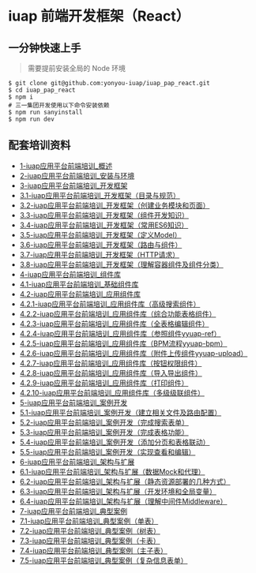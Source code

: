 
# iuap 前端开发框架（React）

## 一分钟快速上手

> 需要提前安装全局的 Node 环境

```
$ git clone git@github.com:yonyou-iuap/iuap_pap_react.git
$ cd iuap_pap_react
$ npm i     
# 三一集团开发使用以下命令安装依赖
$ npm run sanyinstall
$ npm run dev
```

## 配套培训资料

- [1-iuap应用平台前端培训_概述](./docs/1-iuap应用平台前端培训_概述.md)
- [2-iuap应用平台前端培训_安装与环境](./docs/2-iuap应用平台前端培训_安装与环境.md)
- [3-iuap应用平台前端培训_开发框架](./docs/3-iuap应用平台前端培训_开发框架.md)
- [3.1-iuap应用平台前端培训_开发框架（目录与规范）](./docs/3.1-iuap应用平台前端培训_开发框架（目录与规范）.md)
- [3.2-iuap应用平台前端培训_开发框架（创建业务模块和页面）](./docs/3.2-iuap应用平台前端培训_开发框架（创建业务模块和页面）.md)
- [3.3-iuap应用平台前端培训_开发框架（组件开发知识）](./docs/3.3-iuap应用平台前端培训_开发框架（组件开发知识）.md)
- [3.4-iuap应用平台前端培训_开发框架（常用ES6知识）](./docs/3.4-iuap应用平台前端培训_开发框架（常用ES6知识）.md)
- [3.5-iuap应用平台前端培训_开发框架（定义Model）](./docs/3.5-iuap应用平台前端培训_开发框架（定义Model）.md)
- [3.6-iuap应用平台前端培训_开发框架（路由与组件）](./docs/3.6-iuap应用平台前端培训_开发框架（路由与组件）.md)
- [3.7-iuap应用平台前端培训_开发框架（HTTP请求）](./docs/3.7-iuap应用平台前端培训_开发框架（HTTP请求）.md)
- [3.8-iuap应用平台前端培训_开发框架（理解容器组件及组件分类）](./docs/3.8-iuap应用平台前端培训_开发框架（理解容器组件及组件分类）.md)
- [4-iuap应用平台前端培训_组件库](./docs/4-iuap应用平台前端培训_组件库.md)
- [4.1-iuap应用平台前端培训_基础组件库](./docs/4.1-iuap应用平台前端培训_基础组件库.md)
- [4.2-iuap应用平台前端培训_应用组件库](./docs/4.2-iuap应用平台前端培训_应用组件库.md)
- [4.2.1-iuap应用平台前端培训_应用组件库（高级搜索组件）](./docs/4.2.1-iuap应用平台前端培训_应用组件库（高级搜索组件）.md)
- [4.2.2-iuap应用平台前端培训_应用组件库（综合功能表格组件）](./docs/4.2.2-iuap应用平台前端培训_应用组件库（综合功能表格组件）.md)
- [4.2.3-iuap应用平台前端培训_应用组件库（全表格编辑组件）](./docs/4.2.3-iuap应用平台前端培训_应用组件库（全表格编辑组件）.md)
- [4.2.4-iuap应用平台前端培训_应用组件库（参照组件yyuap-ref）](./docs/4.2.4-iuap应用平台前端培训_应用组件库（参照组件yyuap-ref）.md)
- [4.2.5-iuap应用平台前端培训_应用组件库（BPM流程yyuap-bpm）](./docs/4.2.5-iuap应用平台前端培训_应用组件库（BPM流程yyuap-bpm）.md)
- [4.2.6-iuap应用平台前端培训_应用组件库（附件上传组件yyuap-upload）](./docs/4.2.6-iuap应用平台前端培训_应用组件库（附件上传组件yyuap-upload）.md)
- [4.2.7-iuap应用平台前端培训_应用组件库（按钮权限组件）](./docs/4.2.7-iuap应用平台前端培训_应用组件库（按钮权限组件）.md)
- [4.2.8-iuap应用平台前端培训_应用组件库（导入导出组件）](./docs/4.2.8-iuap应用平台前端培训_应用组件库（导入导出组件）.md)
- [4.2.9-iuap应用平台前端培训_应用组件库（打印组件）](./docs/4.2.9-iuap应用平台前端培训_应用组件库（打印组件）.md)
- [4.2.10-iuap应用平台前端培训_应用组件库（多级级联组件）](./docs/4.2.10-iuap应用平台前端培训_应用组件库（多级级联组件）.md)
- [5-iuap应用平台前端培训_案例开发](./docs/5-iuap应用平台前端培训_案例开发.md)
- [5.1-iuap应用平台前端培训_案例开发（建立相关文件及路由配置）](./docs/5.1-iuap应用平台前端培训_案例开发（建立相关文件及路由配置）.md)
- [5.2-iuap应用平台前端培训_案例开发（完成搜索表单）](./docs/5.2-iuap应用平台前端培训_案例开发（完成搜索表单）.md)
- [5.3-iuap应用平台前端培训_案例开发（完成表格功能）](./docs/5.3-iuap应用平台前端培训_案例开发（完成表格功能）.md)
- [5.4-iuap应用平台前端培训_案例开发（添加分页和表格联动）](./docs/5.4-iuap应用平台前端培训_案例开发（添加分页和表格联动）.md)
- [5.5-iuap应用平台前端培训_案例开发（实现查看和编辑）](./docs/5.5-iuap应用平台前端培训_案例开发（实现查看和编辑）.md)
- [6-iuap应用平台前端培训_架构与扩展](./docs/6-iuap应用平台前端培训_架构与扩展.md)
- [6.1-iuap应用平台前端培训_架构与扩展（数据Mock和代理）](./docs/6.1-iuap应用平台前端培训_架构与扩展（数据Mock和代理）.md)
- [6.2-iuap应用平台前端培训_架构与扩展（静态资源部署的几种方式）](./docs/6.2-iuap应用平台前端培训_架构与扩展（静态资源部署的几种方式）.md)
- [6.3-iuap应用平台前端培训_架构与扩展（开发环境和全局变量）](./docs/6.3-iuap应用平台前端培训_架构与扩展（开发环境和全局变量）.md)
- [6.4-iuap应用平台前端培训_架构与扩展（理解中间件Middleware）](./docs/6.4-iuap应用平台前端培训_架构与扩展（理解中间件Middleware）.md)
- [7-iuap应用平台前端培训_典型案例](./docs/7-iuap应用平台前端培训_典型案例.md)
- [7.1-iuap应用平台前端培训_典型案例（单表）](./docs/7.1-iuap应用平台前端培训_典型案例（单表）.md)
- [7.2-iuap应用平台前端培训_典型案例（树表）](./docs/7.2-iuap应用平台前端培训_典型案例（树表）.md)
- [7.3-iuap应用平台前端培训_典型案例（卡表）](./docs/7.3-iuap应用平台前端培训_典型案例（卡表）.md)
- [7.4-iuap应用平台前端培训_典型案例（主子表）](./docs/7.4-iuap应用平台前端培训_典型案例（主子表）.md)
- [7.5-iuap应用平台前端培训_典型案例（复杂信息表单）](./docs/7.5-iuap应用平台前端培训_典型案例（复杂信息表单）.md)






